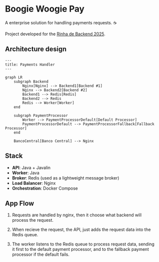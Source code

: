 # Boogie Woogie Pay
A enterprise solution for handling payments requests. ☕

Project developed for the [Rinha de Backend 2025](https://github.com/zanfranceschi/rinha-de-backend-2025).

## Architecture design

```mermaid
---
title: Payments Handler
---

graph LR
    subgraph Backend
        Nginx[Nginx] --> Backend1[Backend #1]
        Nginx --> Backend2[Backend #2]
        Backend1 --> Redis[Redis]
        Backend2 --> Redis
        Redis --> Worker[Worker]
    end
    
    subgraph PaymentProcessor
        Worker --> PaymentProcessorDefault[Default Processor]
        PaymentProcessorDefault --> PaymentProcessorFallback[Fallback Processor]
    end

    BancoCentral[Banco Central] --> Nginx
```
## Stack

- **API**: Java + Javalin
- **Worker**: Java
- **Broker**: Redis (used as a lightweight message broker)
- **Load Balancer**: Nginx
- **Orchestration**: Docker Compose

## App Flow

1. Requests are handled by nginx, then it choose what backend will
process the request.

2. When recieve the request, the API, just adds the request data into the Redis
queue.

3. The worker listens to the Redis queue to process request data, sending it
first to the default payment processor, and to the fallback payment processor
if the default fails.

